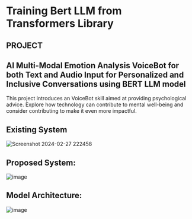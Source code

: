 # Training Bert LLM from Transformers Library

## PROJECT 
 ##  AI Multi-Modal Emotion Analysis VoiceBot for both Text and Audio Input for Personalized and Inclusive Conversations using BERT LLM model

This project introduces an VoiceBot skill aimed at providing psychological advice. Explore how technology can contribute to mental well-being and consider contributing to make it even more impactful.

## Existing System
![Screenshot 2024-02-27 222458](https://github.com/SDineshKumar1304/AI/assets/125432987/7046c8fd-e644-4a54-9c4d-dfecfd6a8076)

## Proposed System:
![image](https://github.com/SDineshKumar1304/AI/assets/125432987/95473424-dd2b-4b10-a592-d2eefc55d72a)

## Model Architecture:
![image](https://github.com/SDineshKumar1304/Emo_VoiceBot_LLM_BERT/assets/125432987/03720518-12d7-4830-a615-74f3ccfea400)
